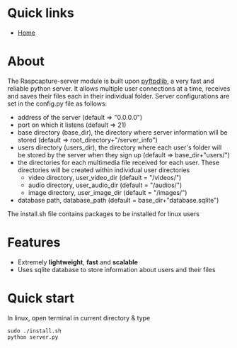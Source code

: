 Quick links
===========

-   [Home](https://github.com/ademnea/Raspcapture/tree/master/Raspcapture-server)

About
=====
The Raspcapture-server module is built upon [pyftpdlib](https://pypi.org/project/pyftpdlib/), a very fast and reliable python server. It allows multiple user connections at a time, receives and saves their files each in their individual folder. Server configurations are set in the config.py file as follows:
- address of the server (default => "0.0.0.0")
- port on which it listens (default => 21)
- base directory (base_dir), the directory where server information will be stored (default => root_directory+"/server_info")
- users directory (users_dir), the directory where each user's folder will be stored by the server when they sign up (default => base_dir+"users/")
- the directories for each multimedia file received for each user. These directories will be created within individual user directories
    - video directory, user_video_dir (default = "/videos/")
    - audio directory, user_audio_dir (default = "/audios/")
    - image directory, user_image_dir (default = "/images/")
- database path, database_path (default = base_dir+"database.sqlite") 

The install.sh file contains packages to be installed for linux users

Features
========

- Extremely **lightweight**, **fast** and **scalable** 
- Uses sqlite database to store information about users and their files

Quick start
===========

In linux, open terminal in current directory & type 

```
sudo ./install.sh
python server.py
```
